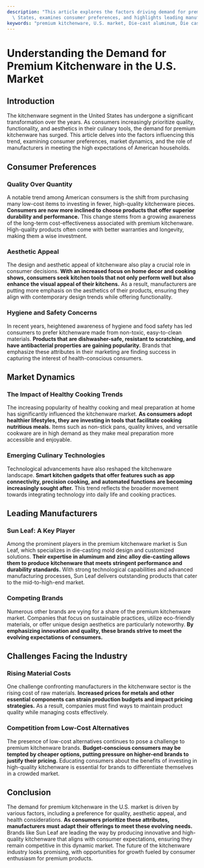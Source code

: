 ```yaml
---
description: "This article explores the factors driving demand for premium kitchenware in the United\
  \ States, examines consumer preferences, and highlights leading manufacturers."
keywords: "premium kitchenware, U.S. market, Die-cast aluminum, Die casting process"
---
```

# Understanding the Demand for Premium Kitchenware in the U.S. Market

## Introduction

The kitchenware segment in the United States has undergone a significant transformation over the years. As consumers increasingly prioritize quality, functionality, and aesthetics in their culinary tools, the demand for premium kitchenware has surged. This article delves into the factors influencing this trend, examining consumer preferences, market dynamics, and the role of manufacturers in meeting the high expectations of American households.

## Consumer Preferences

### Quality Over Quantity

A notable trend among American consumers is the shift from purchasing many low-cost items to investing in fewer, high-quality kitchenware pieces. **Consumers are now more inclined to choose products that offer superior durability and performance.** This change stems from a growing awareness of the long-term cost-effectiveness associated with premium kitchenware. High-quality products often come with better warranties and longevity, making them a wise investment.

### Aesthetic Appeal

The design and aesthetic appeal of kitchenware also play a crucial role in consumer decisions. **With an increased focus on home decor and cooking shows, consumers seek kitchen tools that not only perform well but also enhance the visual appeal of their kitchens.** As a result, manufacturers are putting more emphasis on the aesthetics of their products, ensuring they align with contemporary design trends while offering functionality.

### Hygiene and Safety Concerns

In recent years, heightened awareness of hygiene and food safety has led consumers to prefer kitchenware made from non-toxic, easy-to-clean materials. **Products that are dishwasher-safe, resistant to scratching, and have antibacterial properties are gaining popularity.** Brands that emphasize these attributes in their marketing are finding success in capturing the interest of health-conscious consumers.

## Market Dynamics

### The Impact of Healthy Cooking Trends

The increasing popularity of healthy cooking and meal preparation at home has significantly influenced the kitchenware market. **As consumers adopt healthier lifestyles, they are investing in tools that facilitate cooking nutritious meals.** Items such as non-stick pans, quality knives, and versatile cookware are in high demand as they make meal preparation more accessible and enjoyable.

### Emerging Culinary Technologies

Technological advancements have also reshaped the kitchenware landscape. **Smart kitchen gadgets that offer features such as app connectivity, precision cooking, and automated functions are becoming increasingly sought after.** This trend reflects the broader movement towards integrating technology into daily life and cooking practices.

## Leading Manufacturers

### Sun Leaf: A Key Player

Among the prominent players in the premium kitchenware market is Sun Leaf, which specializes in die-casting mold design and customized solutions. **Their expertise in aluminum and zinc alloy die-casting allows them to produce kitchenware that meets stringent performance and durability standards.** With strong technological capabilities and advanced manufacturing processes, Sun Leaf delivers outstanding products that cater to the mid-to-high-end market.

### Competing Brands

Numerous other brands are vying for a share of the premium kitchenware market. Companies that focus on sustainable practices, utilize eco-friendly materials, or offer unique design aesthetics are particularly noteworthy. **By emphasizing innovation and quality, these brands strive to meet the evolving expectations of consumers.**

## Challenges Facing the Industry

### Rising Material Costs

One challenge confronting manufacturers in the kitchenware sector is the rising cost of raw materials. **Increased prices for metals and other essential components can strain production budgets and impact pricing strategies.** As a result, companies must find ways to maintain product quality while managing costs effectively.

### Competition from Low-Cost Alternatives

The presence of low-cost alternatives continues to pose a challenge to premium kitchenware brands. **Budget-conscious consumers may be tempted by cheaper options, putting pressure on higher-end brands to justify their pricing.** Educating consumers about the benefits of investing in high-quality kitchenware is essential for brands to differentiate themselves in a crowded market.

## Conclusion

The demand for premium kitchenware in the U.S. market is driven by various factors, including a preference for quality, aesthetic appeal, and health considerations. **As consumers prioritize these attributes, manufacturers must adapt their offerings to meet these evolving needs.** Brands like Sun Leaf are leading the way by producing innovative and high-quality kitchenware that aligns with consumer expectations, ensuring they remain competitive in this dynamic market. The future of the kitchenware industry looks promising, with opportunities for growth fueled by consumer enthusiasm for premium products.

